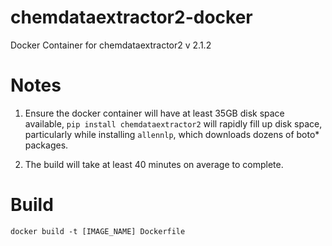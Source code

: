 # chemdataextractor2-docker
Docker Container for chemdataextractor2 v 2.1.2

# Notes
1. Ensure the docker container will have at least 35GB disk space available, ``` pip install chemdataextractor2 ```
    will rapidly fill up disk space, particularly while installing ``` allennlp ```, which downloads dozens of boto* packages.
    
2. The build will take at least 40 minutes on average to complete.

# Build
``` docker build -t [IMAGE_NAME] Dockerfile ```
